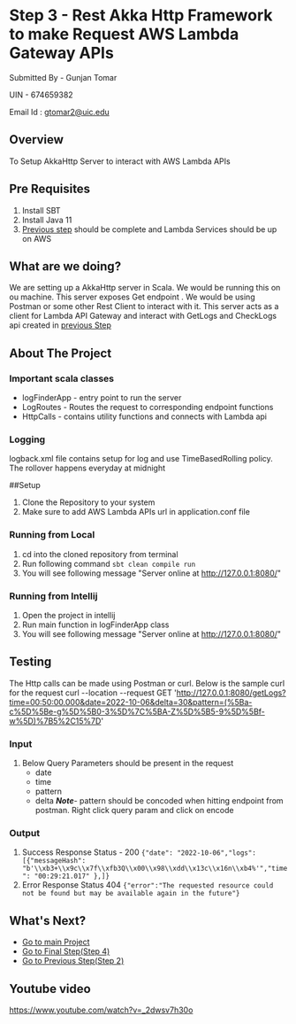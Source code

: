 # Step 3 - Rest Akka Http Framework to make Request AWS Lambda Gateway APIs

Submitted By - Gunjan Tomar

UIN - 674659382

Email Id : gtomar2@uic.edu

## Overview

To Setup AkkaHttp Server to interact with AWS Lambda APIs

## Pre Requisites

1. Install SBT
2. Install Java 11
3. [Previous step](https://github.com/TomarGunjan/AwsLogAnalysisWithLambdaAkkaGrpc/blob/master/lambdas/README.md) should be complete and Lambda Services should be up on AWS

## What are we doing?
 
We are setting up a AkkaHttp server in Scala. We would be running this on ou machine. This server exposes Get endpoint . We would be using Postman or some other Rest Client to interact with it. This server acts as a client for Lambda API Gateway and interact with GetLogs and CheckLogs api created in [previous Step](https://github.com/TomarGunjan/AwsLogAnalysisWithLambdaAkkaGrpc/blob/master/lambdas/README.md)

## About The Project

### Important scala classes
  - logFinderApp - entry point to run the server
  - LogRoutes - Routes the request to corresponding endpoint functions
  - HttpCalls - contains utility functions and connects with Lambda api
  
### Logging
  
logback.xml file contains setup for log and use TimeBasedRolling policy. The rollover happens everyday at midnight

##Setup

1. Clone the Repository to your system
2. Make sure to add AWS Lambda APIs url in application.conf file

### Running from Local
1. cd into the cloned repository from terminal
2. Run following command ```sbt clean compile run```
3. You will see following message "Server online at http://127.0.0.1:8080/"

### Running from Intellij
1. Open the project in intellij
2. Run main function in logFinderApp class
3. You will see following message "Server online at http://127.0.0.1:8080/"

## Testing

The Http calls can be made using Postman or curl. Below is the sample curl for the request
curl --location --request GET 'http://127.0.0.1:8080/getLogs?time=00:50:00.000&date=2022-10-06&delta=30&pattern=(%5Ba-c%5D%5Be-g%5D%5B0-3%5D%7C%5BA-Z%5D%5B5-9%5D%5Bf-w%5D)%7B5%2C15%7D'

### Input 
1. Below Query Parameters should be present in the request
    - date
    - time
    - pattern
    - delta
    ***Note***- pattern should be concoded when hitting endpoint from postman. Right click query param and click on encode
    
### Output

1. Success Response Status - 200
  ```{"date": "2022-10-06","logs": [{"messageHash": "b'\\xb3+\\x9c\\x7f\\xfb3Q\\x00\\x98\\xdd\\x13c\\x16n\\xb4%'","time": "00:29:21.017" },]}```
2. Error Response Status 404
  ```{"error":"The requested resource could not be found but may be available again in the future"}```
  
## What's Next?
- [Go to main Project](https://github.com/TomarGunjan/AwsLogAnalysisWithLambdaAkkaGrpc)
- [Go to Final Step(Step 4)](https://github.com/TomarGunjan/AwsLogAnalysisWithLambdaAkkaGrpc/blob/master/akka-http-loganalyser-scala/README.md)
- [Go to Previous Step(Step 2)](https://github.com/TomarGunjan/AwsLogAnalysisWithLambdaAkkaGrpc/tree/master/lambdas)

## Youtube video

https://www.youtube.com/watch?v=_2dwsv7h30o
